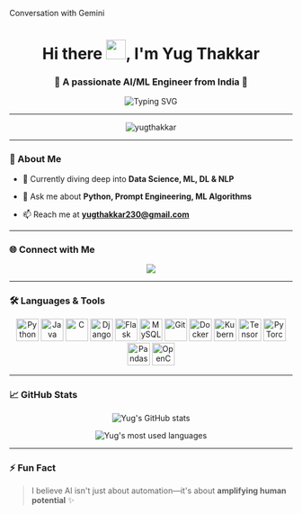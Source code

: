 Conversation with Gemini

<h1 align="center">Hi there <img src="https://media.giphy.com/media/hvRJCLFzcasrR4ia7z/giphy.gif" width="35">, I'm Yug Thakkar</h1>

<h3 align="center">🚀 A passionate AI/ML Engineer from India 🚀</h3>



<p align="center">

<img src="https://readme-typing-svg.demolab.com?font=Fira+Code&size=22&pause=1000&color=F77A68&center=true&vCenter=true&width=435&lines=Data+Science+%7C+ML+%7C+DL+%7C+NLP;Python+%7C+Prompt+Engineering;Always+Learning+New+Tech+%F0%9F%9A%80" alt="Typing SVG" />

</p>



---



<p align="center">

<img src="https://komarev.com/ghpvc/?username=yugthakkar&label=Profile%20views&color=0e75b6&style=flat" alt="yugthakkar" />

</p>



---



### 🔭 About Me

- 🌱 Currently diving deep into **Data Science, ML, DL & NLP**

- 💬 Ask me about **Python, Prompt Engineering, ML Algorithms**

- 📫 Reach me at **yugthakkar230@gmail.com**



---



### 🌐 Connect with Me



<p align="center">
<a href="https://linkedin.com/in/yug thakkar" target="blank"><img src="https://img.shields.io/badge/LinkedIn-%230077B5.svg?&style=for-the-badge&logo=linkedin&logoColor=white"/></a>

</p>



---



### 🛠️ Languages & Tools



<p align="center">

<img src="https://cdn.jsdelivr.net/gh/devicons/devicon/icons/python/python-original.svg" alt="Python" width="40" height="40"/>

<img src="https://cdn.jsdelivr.net/gh/devicons/devicon/icons/java/java-original.svg" alt="Java" width="40" height="40"/>

<img src="https://cdn.jsdelivr.net/gh/devicons/devicon/icons/c/c-original.svg" alt="C" width="40" height="40"/>

<img src="https://cdn.jsdelivr.net/gh/devicons/devicon/icons/django/django-plain.svg" alt="Django" width="40" height="40"/>

<img src="https://cdn.jsdelivr.net/gh/devicons/devicon/icons/flask/flask-original.svg" alt="Flask" width="40" height="40"/>

<img src="https://cdn.jsdelivr.net/gh/devicons/devicon/icons/mysql/mysql-original-wordmark.svg" alt="MySQL" width="40" height="40"/>

<img src="https://cdn.jsdelivr.net/gh/devicons/devicon/icons/git/git-original.svg" alt="Git" width="40" height="40"/>

<img src="https://cdn.jsdelivr.net/gh/devicons/devicon/icons/docker/docker-original-wordmark.svg" alt="Docker" width="40" height="40"/>

<img src="https://cdn.jsdelivr.net/gh/devicons/devicon/icons/kubernetes/kubernetes-plain.svg" alt="Kubernetes" width="40" height="40"/>

<img src="https://cdn.jsdelivr.net/gh/devicons/devicon/icons/tensorflow/tensorflow-original.svg" alt="TensorFlow" width="40" height="40"/>

<img src="https://cdn.jsdelivr.net/gh/devicons/devicon/icons/pytorch/pytorch-original.svg" alt="PyTorch" width="40" height="40"/>

<img src="https://cdn.jsdelivr.net/gh/devicons/devicon/icons/pandas/pandas-original.svg" alt="Pandas" width="40" height="40"/>

<img src="https://cdn.jsdelivr.net/gh/devicons/devicon/icons/opencv/opencv-original.svg" alt="OpenCV" width="40" height="40"/>

</p>



---



### 📈 GitHub Stats



<p align="center">

<img src="https://github-readme-stats.vercel.app/api?username=yugthakkar&show_icons=true&theme=radical" alt="Yug's GitHub stats" />

</p>



<p align="center">

<img src="https://github-readme-stats.vercel.app/api/top-langs/?username=yugthakkar&layout=compact&theme=tokyonight" alt="Yug's most used languages" />

</p>



---



### ⚡ Fun Fact

> I believe AI isn't just about automation—it's about **amplifying human potential** ✨
